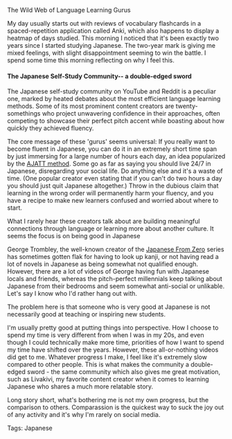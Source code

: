 The Wild Web of Language Learning Gurus

My day usually starts out with reviews of vocabulary flashcards in a spaced-repetition application called Anki, which also happens to display a heatmap of days studied. This morning I noticed that it's been exactly two years since I started studying Japanese. The two-year mark is giving me mixed feelings, with slight disappointment seeming to win the battle. I spend some time this morning reflecting on why I feel this.

#### The Japanese Self-Study Community-- a double-edged sword

The Japanese self-study community on YouTube and Reddit is a peculiar one, marked by heated debates about the most efficient language learning methods. Some of its most prominent content creators are twenty-somethings who project unwavering confidence in their approaches, often competing to showcase their perfect pitch accent while boasting about how quickly they achieved fluency.

The core message of these 'gurus' seems universal: If you really want to become fluent in Japanese, you can do it in an extremely short time span by just immersing for a large number of hours each day, an idea popularized by the [AJATT method](https://tatsumoto-ren.github.io/blog/whats-ajatt.html?utm_source=chatgpt.com). Some go as far as saying you should live 24/7 in Japanese, disregarding your social life. Do anything else and it's a waste of time. (One popular creator even stating that if you can't do two hours a day you should just quit Japanese altogether.) Throw in the dubious claim that learning in the wrong order will permanently harm your fluency, and you have a recipe to make new learners confused and worried about where to start.

What I rarely hear these creators talk about are building meaningful connections through language or learning more about another culture. It seems the focus is on being good in Japanese

 George Trombley, the well-known creator of the [Japanese From Zero](https://www.youtube.com/watch?v=RsrakMT1h2g&list=PLOcym2c7xnBy_L5_iQzgSrzMIXH7DUwB0&index=3) series has sometimes gotten flak for having to look up kanji, or not having read a lot of novels in Japanese as being somewhat not qualified enough. However, there are a lot of videos of George having fun with Japanese locals and friends, whereas the pitch-perfect millennials keep talking about Japanese from their bedrooms and seem somewhat anti-social or unlikable. Let's say I know who I'd rather hang out with. 
 
 The problem here is that someone who is very good at Japanese is not necessarily good at teaching or inspiring new students. 

I'm usually pretty good at putting things into perspective. How I choose to spend my time is very different from when I was in my 20s, and even though I could technically make more time, priorities of how I want to spend my time have shifted over the years. However, these all-or-nothing videos did get to me. Whatever progress I make, I feel like it's extremely slow compared to other people. This is what makes the community a double-edged sword - the same community which also gives me great motivation, such as Livakivi, my favorite content creator when it comes to learning Japanese who shares a much more relatable story.

Long story short, what's bothering me is not my own progress, but the comparison to others. Comparassion is the quickest way to suck the joy out of any activity and it's why I'm rarely on social media. 

Tags: Japanese
